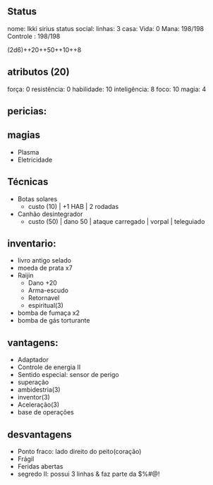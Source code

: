 ## Status
nome: Ikki sirius
status social:
linhas: 3
casa:
Vida: 0
Mana: 198/198
Controle : 198/198

(2d6)++20++50++10++8
## atributos (20)
força: 0
resistência: 0
habilidade: 10
inteligência: 8
foco: 10
magia: 4

## pericias:
## magias
- Plasma
- Eletricidade
## Técnicas
- Botas solares
	- custo (10) | +1 HAB | 2 rodadas
- Canhão desintegrador 
	- custo (50) | dano 50 | ataque carregado | vorpal | teleguiado

## inventario:
- livro antigo selado
- moeda de prata x7
- Raijin
	- Dano +20
	- Arma-escudo
	- Retornavel
	- espiritual(3)
- bomba de fumaça x2
- bomba de gás torturante

## vantagens:
- Adaptador
- Controle de energia II
- Sentido especial: sensor de perigo
- superação
- ambidestria(3)
- inventor(3)
- Aceleração(3)
- base de operações

## desvantagens
- Ponto fraco: lado direito do peito(coração)
- Frágil
- Feridas abertas
- segredo II: possui 3 linhas & faz parte da $%#@!